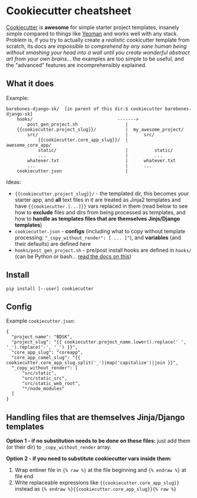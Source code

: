 # Cookiecutter cheatsheet

[Cookiecutter](https://github.com/audreyr/cookiecutter) is **awesome** for simple starter project templates, insanely simple compared to things like [Yeoman](http://yeoman.io/) and works well with any stack. Problem is, if you try to actually create a *realistic* cookicutter template from scratch, its docs are *impossible to comprehend by any sane human being without smashing your head into a wall until you create wonderful abstract art from your own brains...* the examples are too simple to be useful, and the "advanced" features are incomprehensibly explained.

## What it does

Example:

```
barebones-django-sk/  [in parent of this dir:$ cookiecutter barebones-django-sk]
    hooks/                                -------> 
        post_gen_project.sh                  |
    {{cookiecutter.project_slug}}/           |  my_awesome_project/
        src/                                 |      src/
            {{cookiecutter.core_app_slug}}/  |          awesome_core_app/
            static/                          |          static/
            ...                              |          ...
        whatever.txt                         |      whatever.txt
        ...                                  |      ... 
    cookiecutter.json                        |
```

Ideas:
* `{{cookiecutter.project_slug}}/` - the templated dir, this becomes your starter app, and **all** text files in it are treated as Jinja2 templates and have `{{cookiecutter.[...]}}` vars replaced in them (read below to see how to **exclude** files and dirs from being processed as templates, and how to **handle as templates files that are themselves Jinjs/Django templates**)
* `cookiecutter.json` - **configs** (including what to copy without template processing: `"_copy_without_render": [ ... ]"`), and **variables** (and their defaults) are defined here
* `hooks/post_gen_project.sh` - pre/post install hooks are defined in `hooks/` (can be Python or bash... [read the docs on this](http://cookiecutter.readthedocs.io/en/latest/advanced/hooks.html))

## Install

`pip install [--user] cookiecutter`

## Config

Example `cookiecutter.json`:

```
{
  "project_name": "BDSK",
  "project_slug": "{{ cookiecutter.project_name.lower().replace(' ', '_').replace('-', '_') }}",
  "core_app_slug": "coreapp",
  "core_app_camel_slug": "{{ cookiecutter.core_app_slug.split('_')|map('capitalize')|join }}",
  "_copy_without_render": [
      "src/static",
      "src/static_src",
      "src/static_web_root",
      "*/node_modules"
  ]
}
```

## Handling files that are themselves Jinja/Django templates

**Option 1 - if no substitution needs to be done on these files:** just add them (or their dir) to `_copy_without_render` array.

**Option 2 - if you need to substitute cookiecutter vars inside them:**

1. Wrap entiner file in `{% raw %}` at the file beginning and `{% endraw %}` at file end
2. Write replaceable expressions like `{{cookiecutter.core_app_slug}}` instead as `{% endraw %}{{cookiecutter.core_app_slug}}{% raw %}`
